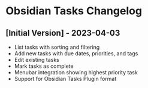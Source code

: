 # Obsidian Tasks Changelog

## [Initial Version] - 2023-04-03

- List tasks with sorting and filtering
- Add new tasks with due dates, priorities, and tags
- Edit existing tasks
- Mark tasks as complete
- Menubar integration showing highest priority task
- Support for Obsidian Tasks Plugin format
